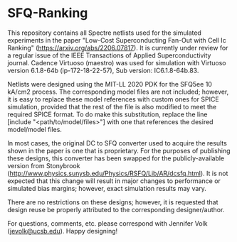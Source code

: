 # SFQ-Ranking

This repository contains all Spectre netlists used for the simulated experiments in the paper "Low-Cost Superconducting Fan-Out with Cell Ic Ranking" (https://arxiv.org/abs/2206.07817). It is currently under review for a regular issue of the IEEE Transactions of Applied Superconductivity journal. Cadence Virtuoso (maestro) was used for simulation with Virtuoso version 6.1.8-64b (ip-172-18-22-57), Sub version: IC6.1.8-64b.83.

Netlists were designed using the MIT-LL 2020 PDK for the SFQ5ee 10 kA/cm2 process. The corresponding model files are not included; however, it is easy to replace these model references with custom ones for SPICE simulation, provided that the rest of the file is also modified to meet the required SPICE format. To do make this substitution, replace the line [include "<path/to/model/files>"] with one that references the desired model/model files.

In most cases, the original DC to SFQ converter used to acquire the results shown in the paper is one that is proprietary. For the purposes of publishing these designs, this converter has been swapped for the publicly-available version from Stonybrook (http://www.physics.sunysb.edu/Physics/RSFQ/Lib/AR/dcsfq.html). It is not expected that this change will result in major changes to performance or simulated bias margins; however, exact simulation results may vary.

There are no restrictions on these designs; however, it is requested that design reuse be properly attributed to the corresponding designer/author.

For questions, comments, etc. please correspond with Jennifer Volk (jevolk@ucsb.edu). Happy designing!
